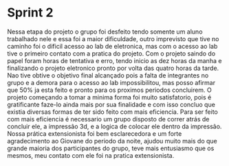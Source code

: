 # Sprint 2

Nessa etapa do projeto o grupo foi desfeito tendo somente um aluno trabalhado nele e essa foi a maior dificuldade, outro imprevisto que tive no caminho foi o dificil acesso ao lab de eletronica, mas com o acesso ao lab tive o primeiro contato com a pratica do projeto.
Com o projeto saindo do papel foram horas de tentativa e erro, tendo inicio as dez horas da manha e finalizando o projeto eletronico pronto por volta das quatro horas da tarde.
Nao tive obtive o objetivo final alcançado pois a falta de integrantes no grupo e a demora para o acesso ao lab impossibilitou, mas posso afirmar que 50% ja esta feito e pronto para os proximos periodos concluirem.
O projeto começando a tomar a minima forma foi muito satisfatorio, pois é gratificante faze-lo ainda mais por sua finalidade e com isso concluo que existia diversas formas de ter sido feito com mais eficiencia.
Para ser feito com mais eficiencia é necessario um grupo disposto de correr atrás de concluir ele, a impressão 3d, e a logica de colocar ele dentro da impressão.
Nossa prática extensionista foi bem esclarecedora e um forte agradecimento ao Giovane do periodo da noite, ajudou muito mais do que grande maioria dos participantes do grupo, teve mais entusiasmo que os mesmos, meu contato com ele foi na pratica extensionista.

